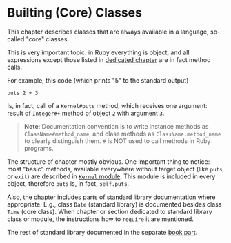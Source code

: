 # Builting (Core) Classes

This chapter describes classes that are always available in a language, so-called "core" classes.

This is very important topic: in Ruby everything is object, and all expressions except those listed in [dedicated chapter](language/control-expressions.md) are in fact method calls.

For example, this code (which prints "5" to the standard output)

    puts 2 + 3

Is, in fact, call of a `Kernel#puts` method, which receives one argument: result of `Integer#+` method of object `2` with argument `3`.

> **Note**: Documentation convention is to write instance methods as `ClassName#method_name`, and class methods as `ClassName.method_name` to clearly distinguish them. `#` is NOT used to call methods in Ruby programs.

The structure of chapter mostly obvious. One important thing to notice: most "basic" methods, available everywhere without target object (like `puts`, or `exit`) are described in [`Kernel` module](builtin/core.md#kernel). This module is included in every object, therefore `puts` is, in fact, `self.puts`.

Also, the chapter includes parts of standard library documentation where appropriate. E.g., class `Date` (standard library) is documented besides class `Time` (core class). When chapter or section dedicated to standard library class or module, the instructions how to `require` it are mentioned.

The rest of standard library documented in the separate [book part](stdlib.md).
